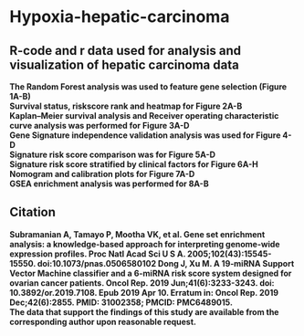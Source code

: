 # Hypoxia-hepatic-carcinoma  
## R-code and r data used for analysis and visualization of hepatic carcinoma data 

**The Random Forest analysis was used to feature gene selection (Figure 1A-B)  
Survival status, riskscore rank and heatmap for Figure 2A-B  
Kaplan–Meier survival analysis and Receiver operating characteristic curve analysis was performed for Figure 3A-D  
Gene Signature independence validation analysis was used for Figure 4-D  
Signature risk score comparison was for Figure 5A-D  
Signature risk score stratified by clinical factors for Figure 6A-H  
Nomogram and calibration plots for Figure 7A-D  
GSEA enrichment analysis was performed for 8A-B**  

## Citation  

**Subramanian A, Tamayo P, Mootha VK, et al. Gene set enrichment analysis: a knowledge-based approach for interpreting genome-wide expression profiles. Proc Natl Acad Sci U S A. 2005;102(43):15545-15550. doi:10.1073/pnas.0506580102 
Dong J, Xu M. A 19‑miRNA Support Vector Machine classifier and a 6-miRNA risk score system designed for ovarian cancer patients. Oncol Rep. 2019 Jun;41(6):3233-3243. doi: 10.3892/or.2019.7108. Epub 2019 Apr 10. Erratum in: Oncol Rep. 2019 Dec;42(6):2855. PMID: 31002358; PMCID: PMC6489015.    
The data that support the findings of this study are available from the corresponding author upon reasonable request.** 
